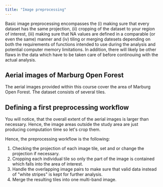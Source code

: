 ```yaml
---
title: "Image preprocessing"
---
```


Basic image preprocessing encompasses the (i) making sure that every dataset has the same projection, (ii) cropping of the dataset to your region of interest, (iii) making sure that NA values are defined in a comparable (or even the same) manner and (iv) tiling or merging datesets depending on both the requirements of functions intended to use during the analysis and potential computer memory limitations. In addition, there will likely be other flaws in the data which have to be taken care of before continouing with the actual analysis. 

## Aerial images of Marburg Open Forest
The aerial images provided within this course cover the area of Marburg Open Forest. The dataset consists of several tiles.



## Defining a first preprocessing workflow
You will notice, that the overall extent of the aerial images is larger than necessary. Hence, the image areas outside the study area are just producing computation time so let's crop them.

Hence, the preprocessing workflow is the following:
1. Checking the projection of each image tile, set and or change the projection if necessary.
1. Cropping each individual tile so only the part of the image is contained which falls into the area of interest.
1. Handle the overlapping image pairs to make sure that valid data instead of "white stripes" is kept for further analysis.
1. Merge the resulting tiles into one multi-band image.
